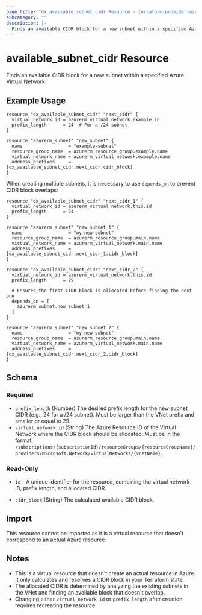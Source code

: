 ```yaml
---
page_title: "dx_available_subnet_cidr Resource - terraform-provider-azure"
subcategory: ""
description: |-
  Finds an available CIDR block for a new subnet within a specified Azure Virtual Network.
---
```


# available_subnet_cidr Resource

Finds an available CIDR block for a new subnet within a specified Azure Virtual Network.

## Example Usage

```hcl
resource "dx_available_subnet_cidr" "next_cidr" {
  virtual_network_id = azurerm_virtual_network.example.id
  prefix_length      = 24  # For a /24 subnet
}

resource "azurerm_subnet" "new_subnet" {
  name                 = "example-subnet"
  resource_group_name  = azurerm_resource_group.example.name
  virtual_network_name = azurerm_virtual_network.example.name
  address_prefixes     = [dx_available_subnet_cidr.next_cidr.cidr_block]
}
```

When creating multiple subnets, it is necessary to use `depends_on` to prevent CIDR block overlaps:

```hcl
resource "dx_available_subnet_cidr" "next_cidr_1" {
  virtual_network_id = azurerm_virtual_network.this.id
  prefix_length      = 24
}

resource "azurerm_subnet" "new_subnet_1" {
  name                 = "my-new-subnet"
  resource_group_name  = azurerm_resource_group.main.name
  virtual_network_name = azurerm_virtual_network.main.name
  address_prefixes     = [dx_available_subnet_cidr.next_cidr_1.cidr_block]
}

resource "dx_available_subnet_cidr" "next_cidr_2" {
  virtual_network_id = azurerm_virtual_network.this.id
  prefix_length      = 29

  # Ensures the first CIDR block is allocated before finding the next one
  depends_on = [
    azurerm_subnet.new_subnet_1
  ]
}

resource "azurerm_subnet" "new_subnet_2" {
  name                 = "my-new-subnet"
  resource_group_name  = azurerm_resource_group.main.name
  virtual_network_name = azurerm_virtual_network.main.name
  address_prefixes     = [dx_available_subnet_cidr.next_cidr_2.cidr_block]
}
```

## Schema

### Required

- `prefix_length` (Number) The desired prefix length for the new subnet CIDR (e.g., 24 for a /24 subnet). Must be larger than the VNet prefix and smaller or equal to 29.
- `virtual_network_id` (String) The Azure Resource ID of the Virtual Network where the CIDR block should be allocated. Must be in the format `/subscriptions/{subscriptionId}/resourceGroups/{resourceGroupName}/providers/Microsoft.Network/virtualNetworks/{vnetName}`.

### Read-Only

- `id` - A unique identifier for the resource, combining the virtual network ID, prefix length, and allocated CIDR.

- `cidr_block` (String) The calculated available CIDR block.

## Import

This resource cannot be imported as it is a virtual resource that doesn't correspond to an actual Azure resource.

## Notes

- This is a virtual resource that doesn't create an actual resource in Azure. It only calculates and reserves a CIDR block in your Terraform state.
- The allocated CIDR is determined by analyzing the existing subnets in the VNet and finding an available block that doesn't overlap.
- Changing either `virtual_network_id` or `prefix_length` after creation requires recreating the resource.
